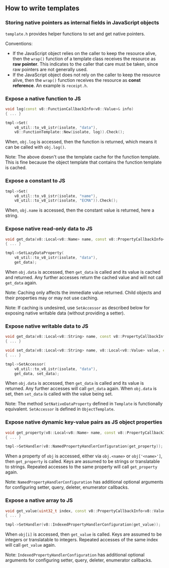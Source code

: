 ## How to write templates

### Storing native pointers as internal fields in JavaScript objects

`template.h` provides helper functions to set and get native pointers.

Conventions:

- If the JavaScript object relies on the caller to keep the resource alive, then the `wrap()` function of a template class receives the resource as **raw pointer**. This indicates to the caller that care must be taken, since raw pointers are not generally used.
- If the JavaScript object does not rely on the caller to keep the resource alive, then the `wrap()` function receives the resource as **const reference**. An example is `receipt.h`.

### Expose a native function to JS

```cpp
void log(const v8::FunctionCallbackInfo<v8::Value>& info)
{ ... }

tmpl->Set(
    v8_util::to_v8_istr(isolate, "data"),
    v8::FunctionTemplate::New(isolate, log)).Check();
```

When, `obj.log` is accessed, then the function is returned, which means it can be called with `obj.log()`.

Note: The above doesn't use the template cache for the function template. This is fine because the object template that contains the function template is cached.

### Expose a constant to JS

```cpp
tmpl->Set(
    v8_util::to_v8_istr(isolate, "name"),
    v8_util::to_v8_istr(isolate, "ECMA")).Check();
```

When, `obj.name` is accessed, then the constant value is returned, here a string.

### Expose native read-only data to JS

```cpp
void get_data(v8::Local<v8::Name> name, const v8::PropertyCallbackInfo<v8::Value>& info)
{ ... }

tmpl->SetLazyDataProperty(
    v8_util::to_v8_istr(isolate, "data"),
    get_data);
```

When `obj.data` is accessed, then `get_data` is called and its value is cached and returned. Any further accesses return the cached value and will not call `get_data` again.

Note: Caching only affects the immediate value returned. Child objects and their properties may or may not use caching.

Note: If caching is undesired, use `SetAccessor` as described below for exposing native writable data (without providing a setter).

### Expose native writable data to JS

```cpp
void get_data(v8::Local<v8::String> name, const v8::PropertyCallbackInfo<v8::Value>& info)
{ ... }

void set_data(v8::Local<v8::String> name, v8::Local<v8::Value> value, const v8::PropertyCallbackInfo<v8::Value>& info)
{ ... }

tmpl->SetAccessor(
    v8_util::to_v8_istr(isolate, "data"),
    get_data, set_data);
```

When `obj.data` is accessed, then `get_data` is called and its value is returned. Any further accesses will call `get_data` again. When `obj.data` is set, then `set_data` is called with the value being set.

Note: The method `SetNativeDataProperty` defined in `Template` is functionally equivalent. `SetAccessor` is defined in `ObjectTemplate`.

### Expose native dynamic key-value pairs as JS object properties

```cpp
void get_property(v8::Local<v8::Name> name, const v8::PropertyCallbackInfo<v8::Value>& info)
{ ... }

tmpl->SetHandler(v8::NamedPropertyHandlerConfiguration(get_property));
```

When a property of `obj` is accessed, either via `obj.<name>` or `obj['<name>']`, then `get_property` is called. Keys are assumed to be strings or translatable to strings. Repeated accesses to the same property will call `get_property` again.

Note: `NamedPropertyHandlerConfiguration` has additional optional arguments for configuring setter, query, deleter, enumerator callbacks.

### Expose a native array to JS

```cpp
void get_value(uint32_t index, const v8::PropertyCallbackInfo<v8::Value>& info)
{ ... }

tmpl->SetHandler(v8::IndexedPropertyHandlerConfiguration(get_value));
```

When `obj[i]` is accessed, then `get_value` is called. Keys are assumed to be integers or translatable to integers. Repeated accesses of the same index will call `get_value` again.

Note: `IndexedPropertyHandlerConfiguration` has additional optional arguments for configuring setter, query, deleter, enumerator callbacks.
